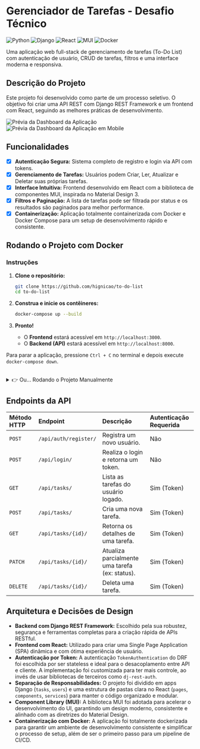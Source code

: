 # Gerenciador de Tarefas - Desafio Técnico

![Python](https://img.shields.io/badge/Python-3776AB?style=for-the-badge&logo=python&logoColor=white) ![Django](https://img.shields.io/badge/Django-092E20?style=for-the-badge&logo=django&logoColor=white) ![React](https://img.shields.io/badge/React-20232A?style=for-the-badge&logo=react&logoColor=61DAFB) ![MUI](https://img.shields.io/badge/MUI-007FFF?style=for-the-badge&logo=mui&logoColor=white) ![Docker](https://img.shields.io/badge/Docker-2496ED?style=for-the-badge&logo=docker&logoColor=white)

Uma aplicação web full-stack de gerenciamento de tarefas (To-Do List) com autenticação de usuário, CRUD de tarefas, filtros e uma interface moderna e responsiva.

## Descrição do Projeto

Este projeto foi desenvolvido como parte de um processo seletivo. O objetivo foi criar uma API REST com Django REST Framework e um frontend com React, seguindo as melhores práticas de desenvolvimento.

![Prévia da Dashboard da Aplicação](./github/assets/dashboard-preview.png) ![Prévia da Dashboard da Aplicação em Mobile](./github/assets/dashboard-preview-mobile.png)

## Funcionalidades

* [x] **Autenticação Segura:** Sistema completo de registro e login via API com tokens.
* [x] **Gerenciamento de Tarefas:** Usuários podem Criar, Ler, Atualizar e Deletar suas próprias tarefas.
* [x] **Interface Intuitiva:** Frontend desenvolvido em React com a biblioteca de componentes MUI, inspirada no Material Design 3.
* [x] **Filtros e Paginação:** A lista de tarefas pode ser filtrada por status e os resultados são paginados para melhor performance.
* [x] **Containerização:** Aplicação totalmente containerizada com Docker e Docker Compose para um setup de desenvolvimento rápido e consistente.

## Rodando o Projeto com Docker

### **Instruções**

1.  **Clone o repositório:**

    ```bash
    git clone https://github.com/hignicao/to-do-list
    cd to-do-list
    ```

2.  **Construa e inicie os contêineres:**

    ```bash
    docker-compose up --build
    ```

3.  **Pronto!**
    - O **Frontend** estará acessível em `http://localhost:3000`.
    - O **Backend (API)** estará acessível em `http://localhost:8000`.

Para parar a aplicação, pressione `Ctrl + C` no terminal e depois execute `docker-compose down`.

<br>

<details>
<summary>👉 Ou... Rodando o Projeto Manualmente</summary>

### **1. Backend**

```bash
# Navegue até a pasta do backend
cd backend

# Crie e ative o ambiente virtual
# No Windows:
python -m venv venv
venv\Scripts\activate
# No Linux/macOS:
# python3 -m venv venv
# source venv/bin/activate

# Instale as dependências
pip install -r requirements.txt

# Aplique as migrações no banco de dados
python manage.py migrate

# Inicie o servidor do backend
python manage.py runserver
# O backend estará rodando em http://127.0.0.1:8000
```

### **2. Frontend**

```bash
# Em outro terminal, navegue até a pasta do frontend
cd frontend

# Instale as dependências
npm install

# Inicie a aplicação React
npm start
# O frontend estará rodando em http://localhost:3000
```

</details>

## Endpoints da API

| Método HTTP | Endpoint              | Descrição                                      | Autenticação Requerida |
| :---------- | :-------------------- | :--------------------------------------------- | :--------------------- |
| `POST`      | `/api/auth/register/` | Registra um novo usuário.                      | Não                    |
| `POST`      | `/api/login/`         | Realiza o login e retorna um token.            | Não                    |
| `GET`       | `/api/tasks/`         | Lista as tarefas do usuário logado.            | Sim (Token)            |
| `POST`      | `/api/tasks/`         | Cria uma nova tarefa.                          | Sim (Token)            |
| `GET`       | `/api/tasks/{id}/`    | Retorna os detalhes de uma tarefa.             | Sim (Token)            |
| `PATCH`     | `/api/tasks/{id}/`    | Atualiza parcialmente uma tarefa (ex: status). | Sim (Token)            |
| `DELETE`    | `/api/tasks/{id}/`    | Deleta uma tarefa.                             | Sim (Token)            |

## Arquitetura e Decisões de Design

- **Backend com Django REST Framework:** Escolhido pela sua robustez, segurança e ferramentas completas para a criação rápida de APIs RESTful.
- **Frontend com React:** Utilizado para criar uma Single Page Application (SPA) dinâmica e com ótima experiência de usuário.
- **Autenticação por Token:** A autenticação `TokenAuthentication` do DRF foi escolhida por ser stateless e ideal para o desacoplamento entre API e cliente. A implementação foi customizada para ter mais controle, ao invés de usar bibliotecas de terceiros como `dj-rest-auth`.
- **Separação de Responsabilidades:** O projeto foi dividido em apps Django (`tasks`, `users`) e uma estrutura de pastas clara no React (`pages`, `components`, `services`) para manter o código organizado e modular.
- **Component Library (MUI):** A biblioteca MUI foi adotada para acelerar o desenvolvimento do UI, garantindo um design moderno, consistente e alinhado com as diretrizes do Material Design.
- **Containerização com Docker:** A aplicação foi totalmente dockerizada para garantir um ambiente de desenvolvimento consistente e simplificar o processo de setup, além de ser o primeiro passo para um pipeline de CI/CD.
